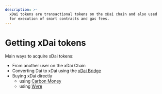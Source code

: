 ```yaml
---
description: >-
  xDai tokens are transactional tokens on the xDai chain and also used to pay
  for execution of smart contracts and gas fees.
---
```


# Getting xDai tokens

Main ways to acquire xDai tokens:

* From another user on the xDai Chain
* Converting Dai to xDai using the [xDai Bridge](https://www.xdaichain.com/for-users/converting-xdai-via-bridge) 
* Buying xDai directly
  * using [Carbon Money](buying-xdai-with-carbon/)
  * using [Wyre](buying-xdai-with-wyre/)



